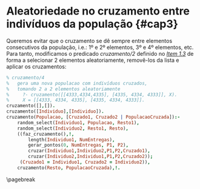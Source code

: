 # Aleatoriedade no cruzamento entre indivíduos da população {#cap3}

Queremos evitar que o cruzamento se dê sempre entre elementos consecutivos da
população, i.e.: 1º e 2º elementos, 3º e 4º elementos, etc. Para tanto,
modificamos o predicado _cruzamento/2_ definido no [_Item 1.3_](#AG) de forma
a selecionar 2 elementos aleatoriamente, removê-los da lista e aplicar os
cruzamentos:

```prolog
% cruzamento/4
%   gera uma nova populacao com indivíduos cruzados, 
%   tomando 2 a 2 elementos aleatoriamente
%     ?- cruzamento([[4333,4334,4335], [4335, 4334, 4333]], X).
%     X = [[4333, 4334, 4335], [4335, 4334, 4333]].
cruzamento([],[]).
cruzamento([Individuo],[Individuo]).
cruzamento(Populacao, [Cruzado1, Cruzado2 | PopulacaoCruzada]):-
	random_select(Individuo1, Populacao, Resto1),
	random_select(Individuo2, Resto1, Resto),
	((faz_cruzamento(),!,
		length(Individuo1, NumEntregas),
		gerar_pontos(0, NumEntregas, P1, P2),
		cruzar(Individuo1,Individuo2,P1,P2,Cruzado1),
		cruzar(Individuo2,Individuo1,P1,P2,Cruzado2));
	 (Cruzado1 = Individuo1, Cruzado2 = Individuo2)),
	cruzamento(Resto, PopulacaoCruzada),!.
```

\pagebreak
